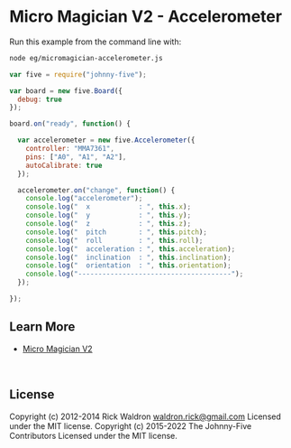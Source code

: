 <!--remove-start-->

# Micro Magician V2 - Accelerometer

<!--remove-end-->








Run this example from the command line with:
```bash
node eg/micromagician-accelerometer.js
```


```javascript
var five = require("johnny-five");

var board = new five.Board({
  debug: true
});

board.on("ready", function() {

  var accelerometer = new five.Accelerometer({
    controller: "MMA7361",
    pins: ["A0", "A1", "A2"],
    autoCalibrate: true
  });

  accelerometer.on("change", function() {
    console.log("accelerometer");
    console.log("  x            : ", this.x);
    console.log("  y            : ", this.y);
    console.log("  z            : ", this.z);
    console.log("  pitch        : ", this.pitch);
    console.log("  roll         : ", this.roll);
    console.log("  acceleration : ", this.acceleration);
    console.log("  inclination  : ", this.inclination);
    console.log("  orientation  : ", this.orientation);
    console.log("--------------------------------------");
  });

});

```









## Learn More

- [Micro Magician V2](http://www.dagurobot.com/goods.php?id=137)

&nbsp;

<!--remove-start-->

## License
Copyright (c) 2012-2014 Rick Waldron <waldron.rick@gmail.com>
Licensed under the MIT license.
Copyright (c) 2015-2022 The Johnny-Five Contributors
Licensed under the MIT license.

<!--remove-end-->
